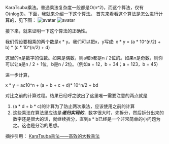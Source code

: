 KaraTsuba乘法。普通乘法复杂度一般都是O(n^2)，而这个算法，仅有O(nlog3)。下面，我就来介绍一下这个算法。
        首先来看看这个算法是怎么进行计算的，见下图：
        ![avatar](http://baidu.com/pic/doge.png)
![avatar](https://img-blog.csdn.net/20160910133150980?watermark/2/text/aHR0cDovL2Jsb2cuY3Nkbi5uZXQv/font/5a6L5L2T/fontsize/400/fill/I0JBQkFCMA==/dissolve/70/gravity/Center)

接下来，就来证明一下这个算法的正确性。

我们假设要相乘的两个数是x * y。我们可以把x，y写成:
x * y = (a * 10^(n/2) + b) * (c * 10^(n/2) + d)

这里的n是数字的位数。如果是偶数，则a和b都是n / 2位的。如果n是奇数，则你可以让a是n / 2 + 1位，b是n / 2位。（例如a = 12，b = 34；a = 123，b = 45）

进一步计算，

x * y = a*c*10^n + (a + b + c + d)* 10^n/2 + bd

对比之前的计算过程。结果已经呼之欲出了这里唯一需要注意的两点就是
1. (a * d + b * c)的计算为了防止两次乘法，应该使用之前的计算
2. 这些乘法在算法里应该是***递归实现的***，数字很大时，先拆分，然后拆分出来的数字还是很大的话，就继续拆分，直到a * b已经是一个非常简单的小问题为之。这也是分治的思想。

摘抄引用：
[KaraTsuba乘法——高效的大数乘法](https://blog.csdn.net/sunnylinner/article/details/52592496)